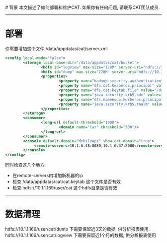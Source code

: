 <head><meta http-equiv="Content-Type" content="text/html;charset=utf-8"/></head>
# 背景
本文描述了如何部署和维护CAT. 如果你有任何问题, 请联系CAT团队成员.

------------------------------------------------

# 部署
你需要增加这个文件:/data/appdatas/cat/server.xml

~~~~.xml
<config local-mode="false">
        <storage local-base-dir="/data/appdatas/cat/bucket">
                <hdfs id="logview" max-size="128M" server-uri="hdfs://10.1.1.169/user/cat" base-dir="logview"/>
                <hdfs id="dump" max-size="128M" server-uri="hdfs://10.1.1.169/user/cat" base-dir="dump"/>
                <properties>
                        <property name="hadoop.security.authentication" value="kerberos"/>
                        <property name="dfs.cat.kerberos.principal" value="cat@DIANPING.COM"/>
                        <property name="dfs.cat.keytab.file" value="/data/appdatas/cat/cat.keytab"/>
                        <property name="java.security.krb5.kdc" value="10.1.1.170"/>
                        <property name="dfs.namenode.kerberos.principal" value="hadoop/10.1.1.169@DIANPING.COM"/>
                        <property name="java.security.krb5.realm" value="DIANPING.COM"/>
                </properties>
        </storage>
        <consumer>
                <long-url default-threshold="1000">
                        <domain name="Cat" threshold="500"/>
                </long-url>
        </consumer>
        <console default-domain="MobileApi" show-cat-domain="true">
             <remote-servers>10.1.6.48:8080,10.1.6.37:8080</remote-servers>
        </console>
</config>
~~~~

同时检查这几个地方:

* 在remote-servers内增加新机器的ip
* 检查 /data/appdatas/cat/cat.keytab 这个文件是否有效
* 检查 hdfs://10.1.1.169/user/cat     这个hdfs目录是否有效

--------------------------------------------------------

# 数据清理
 hdfs://10.1.1.169/user/cat/dump 下需要保留近3天的数据, 供分析报表使用. hdfs://10.1.1.169/user/cat/logview 下需要保留近1个月的数据, 供分析报表使用
